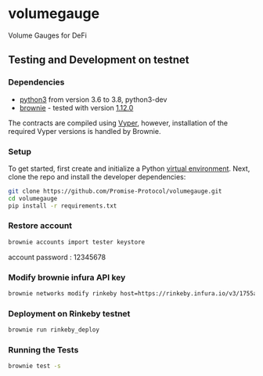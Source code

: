 # volumegauge

Volume Gauges for DeFi 

## Testing and Development on testnet

### Dependencies

* [python3](https://www.python.org/downloads/release/python-368/) from version 3.6 to 3.8, python3-dev
* [brownie](https://github.com/iamdefinitelyahuman/brownie) - tested with version [1.12.0](https://github.com/eth-brownie/brownie/releases/tag/v1.12.0)

The contracts are compiled using [Vyper](https://github.com/vyperlang/vyper), however, installation of the required Vyper versions is handled by Brownie.

### Setup

To get started, first create and initialize a Python [virtual environment](https://docs.python.org/3/library/venv.html). Next, clone the repo and install the developer dependencies:

```bash
git clone https://github.com/Promise-Protocol/volumegauge.git
cd volumegauge
pip install -r requirements.txt
```

### Restore account

```bash
brownie accounts import tester keystore
```

account password : 12345678

### Modify brownie infura API key

```bash
brownie networks modify rinkeby host=https://rinkeby.infura.io/v3/1755ac442e6849a98568b6a9f7d191a0
```

### Deployment on Rinkeby testnet


```bash
brownie run rinkeby_deploy
```

### Running the Tests

```bash
brownie test -s
```